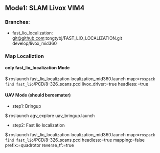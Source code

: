 ## Mode1: SLAM Livox VIM4

### Branches:
- fast_lio_localization: git@github.com:tongtybj/FAST_LIO_LOCALIZATION.git develop/livox_mid360

### Map Localiztion

#### only fast_lio_localization Mode

$ roslaunch fast_lio_localization localization_mid360.launch map:=`rospack find fast_lio`/PCD/8-326_scans.pcd livox_driver:=true headless:=true

#### UAV Mode (should berosmater)

- step1: Bringup

$ roslaunch agv_explore uav_bringup.launch

- step2: Fast lio localization

$ roslaunch fast_lio_localization localization_mid360.launch map:=`rospack find fast_lio`/PCD/8-326_scans.pcd headless:=true mapping:=false prefix:=quadrotor reverse_tf:=true

